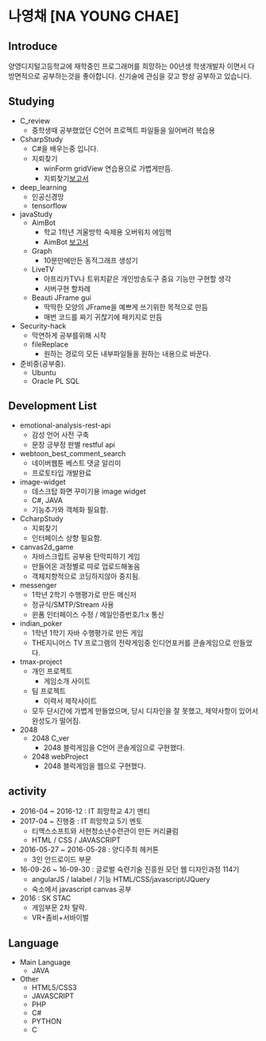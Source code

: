 # 나영채 [NA YOUNG CHAE]
## Introduce
양영디지털고등학교에 재학중인 프로그래머를 희망하는 00년생 학생개발자 이면서 다방면적으로 공부하는것을 좋아합니다.
신기술에 관심을 갖고 항상 공부하고 있습니다.
## Studying
- C_review
	- 중학생때 공부했었던 C언어 프로젝트 파일들을 잃어버려 복습용
- CsharpStudy
	- C#을 배우는중 입니다.
	- 지뢰찾기
		- winForm gridView 연습용으로 가볍게만듬.
		- 지뢰찾기[보고서](http://ra20617.dothome.co.kr/codePDF/PDF/%EC%A7%80%EB%A2%B0%EC%B0%BE%EA%B8%B0%20%EB%82%98%EC%98%81%EC%B1%84.pdf)
- deep_learning
	- 인공신경망
	- tensorflow
- javaStudy
	- AimBot
		- 학교 1학년 겨울방학 숙제용 오버워치 에임핵
		- AimBot [보고서](http://ra20617.dothome.co.kr/codePDF/PDF/AimBot%20%EB%82%98%EC%98%81%EC%B1%84.pdf)
	- Graph
		- 10분만에만든 동적그래프 생성기
	- LiveTV
		- 아프리카TV나 트위치같은 개인방송도구 중요 기능만 구현할 생각
		- 서버구현 할차례
	- Beauti JFrame gui
		- 딱딱한 모양의 JFrame을 예쁘게 쓰기위한 목적으로 만듬
		- 매번 코드를 짜기 귀찮기에 패키지로 만듬
- Security-hack
	- 막연하게 공부를위해 시작	
	- fileReplace 
		- 원하는 경로의 모든 내부파일들을 원하는 내용으로 바꾼다.
- 준비중(공부중).
	- Ubuntu
	- Oracle PL SQL
## Development List
- emotional-analysis-rest-api
	- 감성 언어 사전 구축
	- 문장 긍부정 판별 restful api
- webtoon_best_comment_search
	- 네이버웹툰 베스트 댓글 알리미
	- 프로토타입 개발완료
- image-widget
	- 데스크탑 화면 꾸미기용 image widget
	- C#, JAVA 
	- 기능추가와 객체화 필요함.
- CcharpStudy
	- 지뢰찾기
	- 인터페이스 상향 필요함.
- canvas2d_game
	- 자바스크립트 공부용 탄막피하기 게임
	- 만들어온 과정별로 따로 업로드해놓음
	- 객체지향적으로 코딩하지않아 중지됨.
- messenger
	- 1학년 2학기 수행평가로 만든 메신저
	- 정규식/SMTP/Stream 사용
	- 윈폼 인터페이스 수정 / 메일인증번호/1:x 통신
- indian_poker
	- 1학년 1학기 자바 수행평가로 만든 게임
	- THE지니어스 TV 프로그램의 전략게임중 인디언포커를 콘솔게임으로 만들었다.
- tmax-project
	- 개인 프로젝트
		- 게임소개 사이트
	- 팀 프로젝트
		- 이력서 제작사이트
	- 모두 단시간에 가볍게 만들었으며, 당시 디자인을 잘 못했고, 제약사항이 있어서 완성도가 떨어짐.
- 2048
	- 2048 C_ver
		- 2048 블럭게임을 C언어 콘솔게임으로 구현했다.
	- 2048 webProject
		- 2048 블럭게임을 웹으로 구현했다.
## activity
- 2016-04 ~ 2016-12 : IT 희망학교 4기 멘티
- 2017-04 ~ 진행중 : IT 희망학교 5기 멘토
	- 티맥스소프트와 서현청소년수련관이 만든 커리큘럼
	- HTML / CSS / JAVASCRIPT
- 2016-05-27 ~ 2016-05-28 : 양디주최 헤커톤
	- 3인 안드로이드 부문
- 16-09-26 ~ 16-09-30 : 글로벌 숙련기술 진흥원 모던 웹 디자인과정 114기
	- angularJS / lalabel / 기능 HTML/CSS/javascript/JQuery
	- 숙소에서 javascript canvas 공부
- 2016 : SK STAC
	- 게임부문 2차 탈락. 
	- VR+좀비+서바이벌
## Language
- Main Language
	- JAVA
- Other
	- HTML5/CSS3
	- JAVASCRIPT
	- PHP
	- C#
	- PYTHON
	- C
